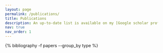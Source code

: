 ```yaml
---
layout: page
permalink: /publications/
title: Publications
description: An up-to-date list is available on my [Google scholar profile](https://scholar.google.com/citations?user=3dCECpgAAAAJ).
nav: true
nav_order: 1
---
```


<!-- _pages/publications.md -->
<div class="publications">
 {% bibliography -f papers --group_by type %}

</div>
